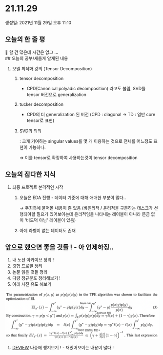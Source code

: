 # 21.11.29

생성일: 2021년 11월 29일 오후 11:10

## 오늘의 한 줄 평

<aside>
📌 할 건 많은데 시간은 없고 ...</aside>
## 오늘의 공부/새롭게 알게된 내용

1. 모델 최적화 강의 (Tensor Decomposition)
    1. tensor decomposition
        - CPD(Canonical polyadic decomposition) 라고도 불림, SVD를 tensor 버전으로 generalization
    2. tucker decomposition
        - CPD의 더 generalization 된 버전 (CPD : diagonal → TD : 일반 core tensor로 표현)
    3. SVD의 의의
       
        : 크게 기여하는 singular values를 몇 개 이용하는 것으로 전체를 어느정도 표현이 가능하다.
        
        ⇒ 이를 tensor로 확장하여 사용하는것이 tensor decomposition
        

## 오늘의 잡다한 지식

1. 최종 프로젝트 본격적인 시작
    1. 오늘은 EDA 진행 - 데이터 기준에 대해 애매한 부분이 많다.. 
       
        → 주최측에 물어볼 내용이 좀 있음 (비윤리적 / 윤리적을 구분하는 테스크가 선행되야할 필요가 있어보이는데 윤리적임을 나타내는 레이블이 아니라 뜬금 없이 '비도덕 아님' 레이블이 있음)
        
    2. 아예 라벨이 없는 데이터도 존재
       
        

## 앞으로 했으면 좋을 것들 ! - 아 언제하징..

1. 내 노션 아카이브 정리 !
2. 깃헙 프로필 정리
3. 논문 읽은 것들 정리
4. 다량 정규분포 정리해보기 !
5. 아래 사진 유도 해보기

![2021-11-23_13-31-19.png](../images/2021-11-23_13-31-19.png)

1. [DEVIEW](https://deview.kr/2021/sessions) 나중에 챙겨보기 ! - 재밌어보이는 내용이 많다 !